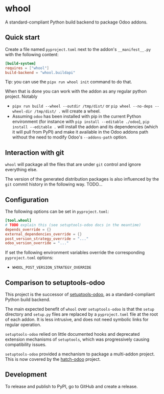 # whool

A standard-compliant Python build backend to package Odoo addons.

## Quick start

Create a file named `pyproject.toml` next to the addon's `__manifest__.py` with the
following content:

```toml
[build-system]
requires = ["whool"]
build-backend = "whool.buildapi"
```

Tip: you can use the `pipx run whool init` command to do that.

When that is done you can work with the addon as any regular python project. Notably

- `pipx run build --wheel --outdir /tmp/dist/` or
  `pip wheel --no-deps --wheel-dir /tmp/dist/ .` will create a wheel.
- Assuming `odoo` has been installed with pip in the current Python environment (for
  instance with `pip install --editable ./odoo`), `pip install --editable .` will
  install the addon and its dependencies (which it will pull from PyPI) and make it
  available in the Odoo addons path without the need to modify Odoo's `--addons-path`
  option.

## Interaction with git

`whool` will package all the files that are under `git` control and ignore everything
else.

The version of the generated distribution packages is also influenced by the `git`
commit history in the following way. TODO...

## Configuration

The following options can be set in `pyproject.toml`:

```toml
[tool.whool]
# TODO explain this (see setuptools-odoo docs in the meantime)
depends_override = {}
external_dependencies_override = {}
post_version_strategy_override = "..."
odoo_version_override = "..."
```

If set the following environment variables override the corresponding `pyproject.toml` options:

- `WHOOL_POST_VERSION_STRATEGY_OVERRIDE`

## Comparison to setuptools-odoo

This project is the successor of
[setuptools-odoo](https://pypi.org/project/setuptools-odoo/), as a standard-compliant
Python build backend.

The main expected benefit of `whool` over `setuptools-odoo` is that the `setup`
directory and `setup.py` files are replaced by a `pyproject.toml` file at the root of
each addon. It is less intrusive, and does not need symbolic links for regular
operation.

`setuptools-odoo` relied on little documented hooks and deprecated extension
mechanisms of `setuptools`, which was progressively causing compatibility issues.

`setuptools-odoo` provided a mechanism to package a multi-addon project. This
is now covered by the [hatch-odoo](https://pypi.org/project/hatch-odoo/) project.

## Development

To release and publish to PyPI, go to GitHub and create a release.
